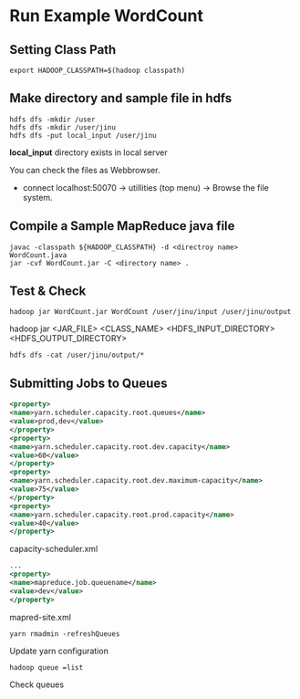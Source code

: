 # Run Example WordCount 

## Setting Class Path 
```shell
export HADOOP_CLASSPATH=$(hadoop classpath)
```

## Make __directory__ and __sample file__ in hdfs
```shell
hdfs dfs -mkdir /user
hdfs dfs -mkdir /user/jinu
hdfs dfs -put local_input /user/jinu
```
__local_input__ directory exists in local server

You can check the files as Webbrowser. 
* connect localhost:50070 -> utillities (top menu) -> Browse the file system.

## Compile a Sample MapReduce java file

```shell
javac -classpath ${HADOOP_CLASSPATH} -d <directroy name> WordCount.java
jar -cvf WordCount.jar -C <directory name> .

```

## Test & Check

```shell
hadoop jar WordCount.jar WordCount /user/jinu/input /user/jinu/output
```
hadoop jar <JAR_FILE> <CLASS_NAME> <HDFS_INPUT_DIRECTORY> <HDFS_OUTPUT_DIRECTORY>


```shell
hdfs dfs -cat /user/jinu/output/*
```

## Submitting Jobs to Queues

```xml
<property>
<name>yarn.scheduler.capacity.root.queues</name>
<value>prod,dev</value>
</property>
<property>
<name>yarn.scheduler.capacity.root.dev.capacity</name>
<value>60</value>
</property>
<property>
<name>yarn.scheduler.capacity.root.dev.maximum-capacity</name>
<value>75</value>
</property>
<property>
<name>yarn.scheduler.capacity.root.prod.capacity</name>
<value>40</value>
</property>
```
capacity-scheduler.xml


```xml
...
<property>
<name>mapreduce.job.queuename</name>
<value>dev</value>
</property>
```
mapred-site.xml


```shell
yarn rmadmin -refreshQueues
```
Update yarn configuration


```shell
hadoop queue =list
```
Check queues



